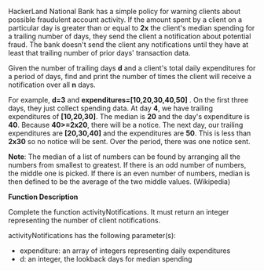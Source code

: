 HackerLand National Bank has a simple policy for warning clients about possible fraudulent account activity. If the amount spent by a client on a particular day is greater than or equal to **2x** the client's median spending for a trailing number of days, they send the client a notification about potential fraud. The bank doesn't send the client any notifications until they have at least that trailing number of prior days' transaction data.

Given the number of trailing days **d** and a client's total daily expenditures for a period of days, find and print the number of times the client will receive a notification over all **n** days.

For example, **d=3** and **expenditures=[10,20,30,40,50]** . On the first three days, they just collect spending data. At day **4**, we have trailing expenditures of **[10,20,30]**. The median is **20** and the day's expenditure is **40**. Because **40>=2x20**, there will be a notice. The next day, our trailing expenditures are **[20,30,40]** and the expenditures are **50**. This is less than **2x30** so no notice will be sent. Over the period, there was one notice sent.

**Note**: The median of a list of numbers can be found by arranging all the numbers from smallest to greatest. If there is an odd number of numbers, the middle one is picked. If there is an even number of numbers, median is then defined to be the average of the two middle values. (Wikipedia)

**Function Description**

Complete the function activityNotifications. It must return an integer representing the number of client notifications.

activityNotifications has the following parameter(s):

- expenditure: an array of integers representing daily expenditures
- d: an integer, the lookback days for median spending
